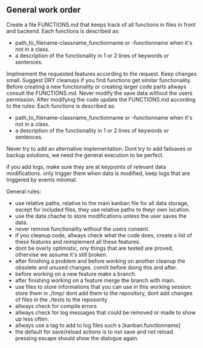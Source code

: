 ## General work order

Create a file FUNCTIONS.md that keeps track of all functions in files in front and backend. Each functions is described as: 
- path_to_filename-classname_functionname or -functionname when it's not in a class.
- a description of the functionality in 1 or 2 lines of keywords or sentences.

Implmement the requested features according to the request. Keep changes small. Suggest DRY cleanups if you find functions get similar functionality. Before creating a new functionality or creating larger code parts allways consult the FUNCTIONS.md. Never modify the save data without the users permission. After modifying the code update the FUNCTIONS.md according to the rules:
Each functions is described as: 
- path_to_filename-classname_functionname or -functionname when it's not in a class.
- a description of the functionality in 1 or 2 lines of keywords or sentences.

Never try to add an alternative implementation. Dont try to add failsaves or backup solutions, we need the general execution to be perfect.

if you add logs, make sure they are at keypoints of relevant data modifications. only trigger them when data is modified, keep logs that are triggered by events minimal.

General rules:
- use relative paths, relative to the main kanban file for all data storage, except for included files, they use relative paths to theyr own location.
- use the data chache to store modifications unless the user saves the data.
- never remove functionality without the users consent.
- if you cleanup code, allways check what the code does, create a list of these features and reimplement all these features.
- dont be overly optimistic, ony things that are tested are proved, othervise we assume it's still broken.
- after finishing a problem and before working on another cleanup the obsolete and unused changes. comiit before doing this and after.
- before working on a new feature make a branch.
- after finishing working on a feature merge the branch with main.
- use files to store informations that you can use in this working session. store them in ./tmp/ dont add them to the repository, dont add changes of files in the ./tests to the reposority
- allways check for compile errors
- allways check for log messages that could be removed or made to show up less often.
- allways use a tag to add to log files such s [kanban.functionname]
- the default for save/reload actions is to not save and not reload. pressing escape should show the dialogue again.
